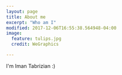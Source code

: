 ```yaml
---
layout: page
title: About me
excerpt: "Who am I"
modified: 2017-12-06T16:55:38.564948-04:00
image:
  feature: tulips.jpg
  credit: WeGraphics

---
```


I'm Iman Tabrizian :)
